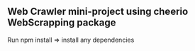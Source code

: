 ## Web Crawler mini-project using cheerio WebScrapping package


Run    npm install  => install any dependencies
  
  
